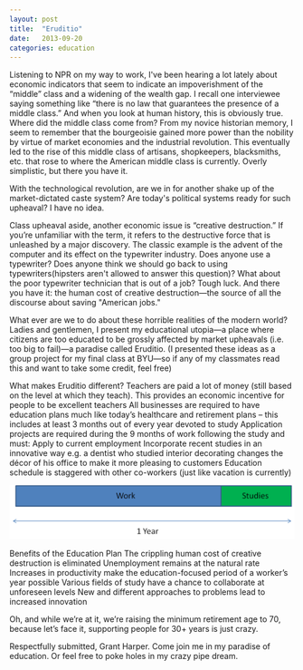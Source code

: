 ```yaml
---
layout: post
title:  "Eruditio"
date:   2013-09-20
categories: education
---
```



Listening to NPR on my way to work, I've been hearing a lot lately about economic indicators that seem to indicate an impoverishment of the “middle” class and a widening of the wealth gap. I recall one interviewee saying something like “there is no law that guarantees the presence of a middle class.” And when you look at human history, this is obviously true. Where did the middle class come from? From my novice historian memory, I seem to remember that the bourgeoisie gained more power than the nobility by virtue of market economies and the industrial revolution. This eventually led to the rise of this middle class of artisans, shopkeepers, blacksmiths, etc. that rose to where the American middle class is currently. Overly simplistic, but there you have it.

With the technological revolution, are we in for another shake up of the market-dictated caste system? Are today's political systems ready for such upheaval? I have no idea.

Class upheaval aside, another economic issue is “creative destruction.” If you’re unfamiliar with the term, it refers to the destructive force that is unleashed by a major discovery. The classic example is the advent of the computer and its effect on the typewriter industry. Does anyone use a typewriter? Does anyone think we should go back to using typewriters(hipsters aren't allowed to answer this question)? What about the poor typewriter technician that is out of a job? Tough luck. And there you have it: the human cost of creative destruction—the source of all the discourse about saving "American jobs."

What ever are we to do about these horrible realities of the modern world? Ladies and gentlemen, I present my educational utopia—a place where citizens are too educated to be grossly affected by market upheavals (i.e. too big to fail)—a paradise called Eruditio. (I presented these ideas as a group project for my final class at BYU—so if any of my classmates read this and want to take some credit, feel free)

What makes Eruditio different?
Teachers are paid a lot of money (still based on the level at which they teach). This provides an economic incentive for people to be excellent teachers
All businesses are required to have education plans much like today’s healthcare and retirement plans – this includes at least 3 months out of every year devoted to study
Application projects are required during the 9 months of work following the study and must:
Apply to current employment
Incorporate recent studies in an innovative way
e.g. a dentist who studied interior decorating changes the décor of his office to make it more pleasing to customers
Education schedule is staggered with other co-workers (just like vacation is currently)

![](/img/eruditio-plan.png)

Benefits of the Education Plan
The crippling human cost of creative destruction is eliminated
Unemployment remains at the natural rate
Increases in productivity make the education-focused period of a worker’s year possible
Various fields of study have a chance to collaborate at unforeseen levels
New and different approaches to problems lead to increased innovation

Oh, and while we’re at it, we’re raising the minimum retirement age to 70, because let’s face it, supporting people for 30+ years is just crazy.

Respectfully submitted, Grant Harper. Come join me in my paradise of education. Or feel free to poke holes in my crazy pipe dream.